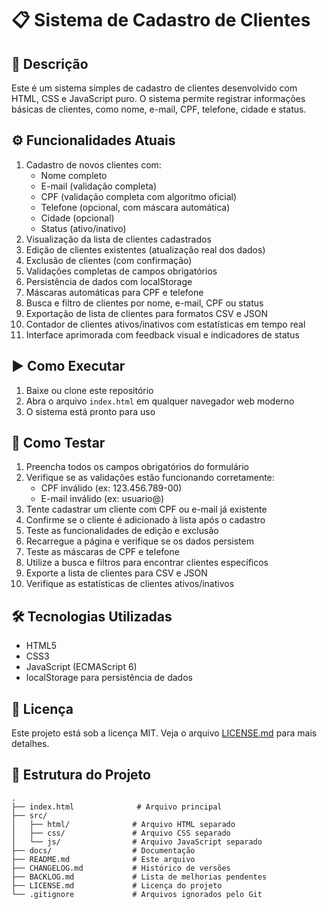 # 📋 Sistema de Cadastro de Clientes

## 📖 Descrição
Este é um sistema simples de cadastro de clientes desenvolvido com HTML, CSS e JavaScript puro. O sistema permite registrar informações básicas de clientes, como nome, e-mail, CPF, telefone, cidade e status.

## ⚙️ Funcionalidades Atuais
1. Cadastro de novos clientes com:
   - Nome completo
   - E-mail (validação completa)
   - CPF (validação completa com algoritmo oficial)
   - Telefone (opcional, com máscara automática)
   - Cidade (opcional)
   - Status (ativo/inativo)
2. Visualização da lista de clientes cadastrados
3. Edição de clientes existentes (atualização real dos dados)
4. Exclusão de clientes (com confirmação)
5. Validações completas de campos obrigatórios
6. Persistência de dados com localStorage
7. Máscaras automáticas para CPF e telefone
8. Busca e filtro de clientes por nome, e-mail, CPF ou status
9. Exportação de lista de clientes para formatos CSV e JSON
10. Contador de clientes ativos/inativos com estatísticas em tempo real
11. Interface aprimorada com feedback visual e indicadores de status

## ▶️ Como Executar
1. Baixe ou clone este repositório
2. Abra o arquivo `index.html` em qualquer navegador web moderno
3. O sistema está pronto para uso

## 🧪 Como Testar
1. Preencha todos os campos obrigatórios do formulário
2. Verifique se as validações estão funcionando corretamente:
   - CPF inválido (ex: 123.456.789-00)
   - E-mail inválido (ex: usuario@)
3. Tente cadastrar um cliente com CPF ou e-mail já existente
4. Confirme se o cliente é adicionado à lista após o cadastro
5. Teste as funcionalidades de edição e exclusão
6. Recarregue a página e verifique se os dados persistem
7. Teste as máscaras de CPF e telefone
8. Utilize a busca e filtros para encontrar clientes específicos
9. Exporte a lista de clientes para CSV e JSON
10. Verifique as estatísticas de clientes ativos/inativos

## 🛠️ Tecnologias Utilizadas
- HTML5
- CSS3
- JavaScript (ECMAScript 6)
- localStorage para persistência de dados

## 📄 Licença
Este projeto está sob a licença MIT. Veja o arquivo [LICENSE.md](LICENSE.md) para mais detalhes.

## 📁 Estrutura do Projeto
```
.
├── index.html              # Arquivo principal
├── src/
│   ├── html/              # Arquivo HTML separado
│   ├── css/               # Arquivo CSS separado
│   └── js/                # Arquivo JavaScript separado
├── docs/                  # Documentação
├── README.md              # Este arquivo
├── CHANGELOG.md           # Histórico de versões
├── BACKLOG.md             # Lista de melhorias pendentes
├── LICENSE.md             # Licença do projeto
└── .gitignore             # Arquivos ignorados pelo Git
```